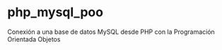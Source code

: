 php_mysql_poo
=============

Conexión a una base de datos MySQL desde PHP con la Programación Orientada Objetos
